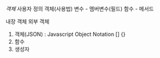 *객체*
사용자 정의 객체(사용법)
    변수 - 멤버변수(필드)
    함수 - 메서드

내장 객체
외부 객체

1. 객체(JSON) : Javascript Object Notation
                []
                {}
2. 함수
3. 생성자
